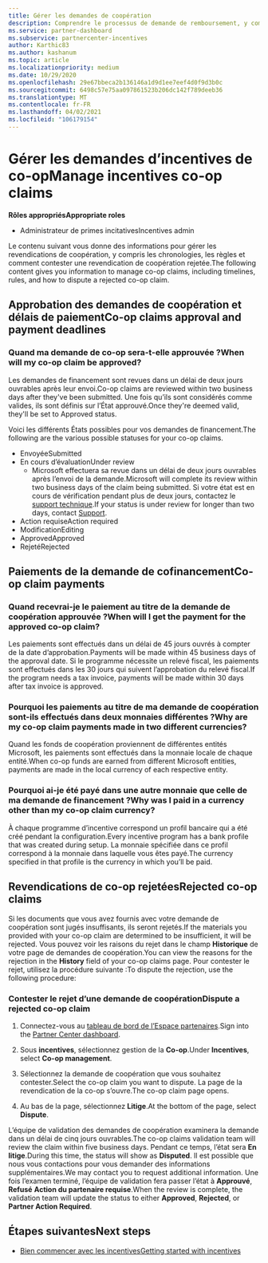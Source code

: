 ```yaml
---
title: Gérer les demandes de coopération
description: Comprendre le processus de demande de remboursement, y compris les échéances, les problèmes de monnaie et comment contester une revendication de coopération rejetée.
ms.service: partner-dashboard
ms.subservice: partnercenter-incentives
author: Karthic83
ms.author: kashanum
ms.topic: article
ms.localizationpriority: medium
ms.date: 10/29/2020
ms.openlocfilehash: 29e67bbeca2b136146a1d9d1ee7eef4d0f9d3b0c
ms.sourcegitcommit: 6498c57e75aa097861523b206dc142f789deeb36
ms.translationtype: MT
ms.contentlocale: fr-FR
ms.lasthandoff: 04/02/2021
ms.locfileid: "106179154"
---
```

# <a name="manage-incentives-co-op-claims"></a><span data-ttu-id="4bc7f-103">Gérer les demandes d’incentives de co-op</span><span class="sxs-lookup"><span data-stu-id="4bc7f-103">Manage incentives co-op claims</span></span>

<span data-ttu-id="4bc7f-104">**Rôles appropriés**</span><span class="sxs-lookup"><span data-stu-id="4bc7f-104">**Appropriate roles**</span></span>

- <span data-ttu-id="4bc7f-105">Administrateur de primes incitatives</span><span class="sxs-lookup"><span data-stu-id="4bc7f-105">Incentives admin</span></span>

<span data-ttu-id="4bc7f-106">Le contenu suivant vous donne des informations pour gérer les revendications de coopération, y compris les chronologies, les règles et comment contester une revendication de coopération rejetée.</span><span class="sxs-lookup"><span data-stu-id="4bc7f-106">The following content gives you information to manage co-op claims, including timelines, rules, and how to dispute a rejected co-op claim.</span></span>

## <a name="co-op-claims-approval-and-payment-deadlines"></a><span data-ttu-id="4bc7f-107">Approbation des demandes de coopération et délais de paiement</span><span class="sxs-lookup"><span data-stu-id="4bc7f-107">Co-op claims approval and payment deadlines</span></span>

### <a name="when-will-my-co-op-claim-be-approved"></a><span data-ttu-id="4bc7f-108">Quand ma demande de co-op sera-t-elle approuvée ?</span><span class="sxs-lookup"><span data-stu-id="4bc7f-108">When will my co-op claim be approved?</span></span>

<span data-ttu-id="4bc7f-109">Les demandes de financement sont revues dans un délai de deux jours ouvrables après leur envoi.</span><span class="sxs-lookup"><span data-stu-id="4bc7f-109">Co-op claims are reviewed within two business days after they've been submitted.</span></span> <span data-ttu-id="4bc7f-110">Une fois qu’ils sont considérés comme valides, ils sont définis sur l’État approuvé.</span><span class="sxs-lookup"><span data-stu-id="4bc7f-110">Once they're deemed valid, they'll be set to Approved status.</span></span>  

<span data-ttu-id="4bc7f-111">Voici les différents États possibles pour vos demandes de financement.</span><span class="sxs-lookup"><span data-stu-id="4bc7f-111">The following are the various possible statuses for your co-op claims.</span></span>

- <span data-ttu-id="4bc7f-112">Envoyée</span><span class="sxs-lookup"><span data-stu-id="4bc7f-112">Submitted</span></span>
- <span data-ttu-id="4bc7f-113">En cours d’évaluation</span><span class="sxs-lookup"><span data-stu-id="4bc7f-113">Under review</span></span>
  - <span data-ttu-id="4bc7f-114">Microsoft effectuera sa revue dans un délai de deux jours ouvrables après l’envoi de la demande.</span><span class="sxs-lookup"><span data-stu-id="4bc7f-114">Microsoft will complete its review within two business days of the claim being submitted.</span></span> <span data-ttu-id="4bc7f-115">Si votre état est en cours de vérification pendant plus de deux jours, contactez le [support technique](https://partner.microsoft.com/dashboard/support/incentives/servicerequests?category=incentives).</span><span class="sxs-lookup"><span data-stu-id="4bc7f-115">If your status is under review for longer than two days, contact [Support](https://partner.microsoft.com/dashboard/support/incentives/servicerequests?category=incentives).</span></span>
- <span data-ttu-id="4bc7f-116">Action requise</span><span class="sxs-lookup"><span data-stu-id="4bc7f-116">Action required</span></span>
- <span data-ttu-id="4bc7f-117">Modification</span><span class="sxs-lookup"><span data-stu-id="4bc7f-117">Editing</span></span>
- <span data-ttu-id="4bc7f-118">Approved</span><span class="sxs-lookup"><span data-stu-id="4bc7f-118">Approved</span></span>
- <span data-ttu-id="4bc7f-119">Rejeté</span><span class="sxs-lookup"><span data-stu-id="4bc7f-119">Rejected</span></span>

## <a name="co-op-claim-payments"></a><span data-ttu-id="4bc7f-120">Paiements de la demande de cofinancement</span><span class="sxs-lookup"><span data-stu-id="4bc7f-120">Co-op claim payments</span></span>

### <a name="when-will-i-get-the-payment-for-the-approved-co-op-claim"></a><span data-ttu-id="4bc7f-121">Quand recevrai-je le paiement au titre de la demande de coopération approuvée ?</span><span class="sxs-lookup"><span data-stu-id="4bc7f-121">When will I get the payment for the approved co-op claim?</span></span>

<span data-ttu-id="4bc7f-122">Les paiements sont effectués dans un délai de 45 jours ouvrés à compter de la date d’approbation.</span><span class="sxs-lookup"><span data-stu-id="4bc7f-122">Payments will be made within 45 business days of the approval date.</span></span> <span data-ttu-id="4bc7f-123">Si le programme nécessite un relevé fiscal, les paiements sont effectués dans les 30 jours qui suivent l’approbation du relevé fiscal.</span><span class="sxs-lookup"><span data-stu-id="4bc7f-123">If the program needs a tax invoice, payments will be made within 30 days after tax invoice is approved.</span></span>

### <a name="why-are-my-co-op-claim-payments-made-in-two-different-currencies"></a><span data-ttu-id="4bc7f-124">Pourquoi les paiements au titre de ma demande de coopération sont-ils effectués dans deux monnaies différentes ?</span><span class="sxs-lookup"><span data-stu-id="4bc7f-124">Why are my co-op claim payments made in two different currencies?</span></span>

<span data-ttu-id="4bc7f-125">Quand les fonds de coopération proviennent de différentes entités Microsoft, les paiements sont effectués dans la monnaie locale de chaque entité.</span><span class="sxs-lookup"><span data-stu-id="4bc7f-125">When co-op funds are earned from different Microsoft entities, payments are made in the local currency of each respective entity.</span></span>  

### <a name="why-was-i-paid-in-a-currency-other-than-my-co-op-claim-currency"></a><span data-ttu-id="4bc7f-126">Pourquoi ai-je été payé dans une autre monnaie que celle de ma demande de financement ?</span><span class="sxs-lookup"><span data-stu-id="4bc7f-126">Why was I paid in a currency other than my co-op claim currency?</span></span>

<span data-ttu-id="4bc7f-127">À chaque programme d’incentive correspond un profil bancaire qui a été créé pendant la configuration.</span><span class="sxs-lookup"><span data-stu-id="4bc7f-127">Every incentive program has a bank profile that was created during setup.</span></span> <span data-ttu-id="4bc7f-128">La monnaie spécifiée dans ce profil correspond à la monnaie dans laquelle vous êtes payé.</span><span class="sxs-lookup"><span data-stu-id="4bc7f-128">The currency specified in that profile is the currency in which you’ll be paid.</span></span>

## <a name="rejected-co-op-claims"></a><span data-ttu-id="4bc7f-129">Revendications de co-op rejetées</span><span class="sxs-lookup"><span data-stu-id="4bc7f-129">Rejected co-op claims</span></span>

<span data-ttu-id="4bc7f-130">Si les documents que vous avez fournis avec votre demande de coopération sont jugés insuffisants, ils seront rejetés.</span><span class="sxs-lookup"><span data-stu-id="4bc7f-130">If the materials you provided with your co-op claim are determined to be insufficient, it will be rejected.</span></span> <span data-ttu-id="4bc7f-131">Vous pouvez voir les raisons du rejet dans le champ **Historique** de votre page de demandes de coopération.</span><span class="sxs-lookup"><span data-stu-id="4bc7f-131">You can view the reasons for the rejection in the **History** field of your co-op claims page.</span></span> <span data-ttu-id="4bc7f-132">Pour contester le rejet, utilisez la procédure suivante :</span><span class="sxs-lookup"><span data-stu-id="4bc7f-132">To dispute the rejection, use the following procedure:</span></span>

### <a name="dispute-a-rejected-co-op-claim"></a><span data-ttu-id="4bc7f-133">Contester le rejet d’une demande de coopération</span><span class="sxs-lookup"><span data-stu-id="4bc7f-133">Dispute a rejected co-op claim</span></span>

1. <span data-ttu-id="4bc7f-134">Connectez-vous au [tableau de bord de l’Espace partenaires](https://partner.microsoft.com/dashboard/).</span><span class="sxs-lookup"><span data-stu-id="4bc7f-134">Sign into the [Partner Center dashboard](https://partner.microsoft.com/dashboard/).</span></span>

2. <span data-ttu-id="4bc7f-135">Sous **incentives**, sélectionnez gestion de la **Co-op**.</span><span class="sxs-lookup"><span data-stu-id="4bc7f-135">Under **Incentives**, select **Co-op management**.</span></span>

3. <span data-ttu-id="4bc7f-136">Sélectionnez la demande de coopération que vous souhaitez contester.</span><span class="sxs-lookup"><span data-stu-id="4bc7f-136">Select the co-op claim you want to dispute.</span></span> <span data-ttu-id="4bc7f-137">La page de la revendication de la co-op s’ouvre.</span><span class="sxs-lookup"><span data-stu-id="4bc7f-137">The co-op claim page opens.</span></span>

4. <span data-ttu-id="4bc7f-138">Au bas de la page, sélectionnez **Litige**.</span><span class="sxs-lookup"><span data-stu-id="4bc7f-138">At the bottom of the page, select **Dispute**.</span></span>

<span data-ttu-id="4bc7f-139">L’équipe de validation des demandes de coopération examinera la demande dans un délai de cinq jours ouvrables.</span><span class="sxs-lookup"><span data-stu-id="4bc7f-139">The co-op claims validation team will review the claim within five business days.</span></span> <span data-ttu-id="4bc7f-140">Pendant ce temps, l’état sera **En litige**.</span><span class="sxs-lookup"><span data-stu-id="4bc7f-140">During this time, the status will show as **Disputed**.</span></span> <span data-ttu-id="4bc7f-141">Il est possible que nous vous contactions pour vous demander des informations supplémentaires.</span><span class="sxs-lookup"><span data-stu-id="4bc7f-141">We may contact you to request additional information.</span></span> <span data-ttu-id="4bc7f-142">Une fois l’examen terminé, l’équipe de validation fera passer l’état à **Approuvé**, **Refusé** **Action du partenaire requise**.</span><span class="sxs-lookup"><span data-stu-id="4bc7f-142">When the review is complete, the validation team will update the status to either **Approved**, **Rejected**, or **Partner Action Required**.</span></span>

## <a name="next-steps"></a><span data-ttu-id="4bc7f-143">Étapes suivantes</span><span class="sxs-lookup"><span data-stu-id="4bc7f-143">Next steps</span></span>

- [<span data-ttu-id="4bc7f-144">Bien commencer avec les incentives</span><span class="sxs-lookup"><span data-stu-id="4bc7f-144">Getting started with incentives</span></span>](incentives-get-started-intro.md)
